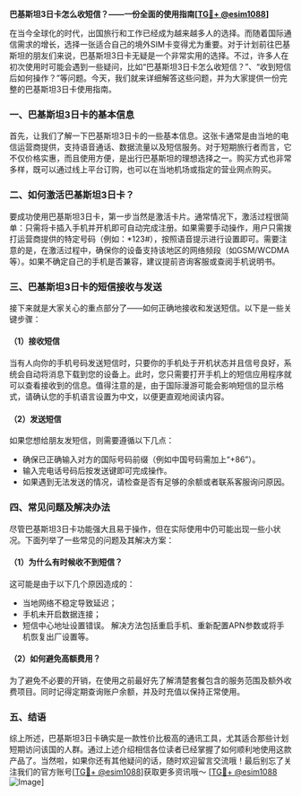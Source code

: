 **巴基斯坦3日卡怎么收短信？——一份全面的使用指南[[TG💪+ @esim1088](https://t.me/s/esim1088)]**

在当今全球化的时代，出国旅行和工作已经成为越来越多人的选择。而随着国际通信需求的增长，选择一张适合自己的境外SIM卡变得尤为重要。对于计划前往巴基斯坦的朋友们来说，巴基斯坦3日卡无疑是一个非常实用的选择。不过，许多人在初次使用时可能会遇到一些疑问，比如“巴基斯坦3日卡怎么收短信？”、“收到短信后如何操作？”等问题。今天，我们就来详细解答这些问题，并为大家提供一份完整的巴基斯坦3日卡使用指南。

### 一、巴基斯坦3日卡的基本信息

首先，让我们了解一下巴基斯坦3日卡的一些基本信息。这张卡通常是由当地的电信运营商提供，支持语音通话、数据流量以及短信服务。对于短期旅行者而言，它不仅价格实惠，而且使用方便，是出行巴基斯坦的理想选择之一。购买方式也非常多样，既可以通过线上平台订购，也可以在当地机场或指定的营业网点购买。

### 二、如何激活巴基斯坦3日卡？

要成功使用巴基斯坦3日卡，第一步当然是激活卡片。通常情况下，激活过程很简单：只需将卡插入手机并开机即可自动完成注册。如果需要手动操作，用户只需拨打运营商提供的特定号码（例如：*123#），按照语音提示进行设置即可。需要注意的是，在激活过程中，确保你的设备支持该地区的网络频段（如GSM/WCDMA等）。如果不确定自己的手机是否兼容，建议提前咨询客服或查阅手机说明书。

### 三、巴基斯坦3日卡的短信接收与发送

接下来就是大家关心的重点部分了——如何正确地接收和发送短信。以下是一些关键步骤：

#### （1）接收短信
当有人向你的手机号码发送短信时，只要你的手机处于开机状态并且信号良好，系统会自动将消息下载到您的设备上。此时，您只需要打开手机上的短信应用程序就可以查看接收到的信息。值得注意的是，由于国际漫游可能会影响短信的显示格式，请确认您的手机语言设置为中文，以便更直观地阅读内容。

#### （2）发送短信
如果您想给朋友发短信，则需要遵循以下几点：
- 确保已正确输入对方的国际号码前缀（例如中国号码需加上“+86”）。
- 输入完电话号码后按发送键即可完成操作。
- 如果遇到无法发送的情况，请检查是否有足够的余额或者联系客服询问原因。

### 四、常见问题及解决办法

尽管巴基斯坦3日卡功能强大且易于操作，但在实际使用中仍可能出现一些小状况。下面列举了一些常见的问题及其解决方案：

#### （1）为什么有时候收不到短信？
这可能是由于以下几个原因造成的：
- 当地网络不稳定导致延迟；
- 手机未开启数据连接；
- 短信中心地址设置错误。
解决方法包括重启手机、重新配置APN参数或将手机恢复出厂设置等。

#### （2）如何避免高额费用？
为了避免不必要的开销，在使用之前最好先了解清楚套餐包含的服务范围及额外收费项目。同时记得定期查询账户余额，并及时充值以保持正常使用。

### 五、结语

综上所述，巴基斯坦3日卡确实是一款性价比极高的通讯工具，尤其适合那些计划短期访问该国的人群。通过上述介绍相信各位读者已经掌握了如何顺利地使用这款产品了。当然啦，如果你还有其他疑问的话，随时欢迎留言交流哦！最后别忘了关注我们的官方账号[[TG💪+ @esim1088](https://t.me/s/esim1088)]获取更多资讯哦～ [[TG💪+ @esim1088](https://t.me/s/esim1088) ![Image](https://i.postimg.cc/4NQfJmqS/Snipaste-2025-05-13-00-14-12.png)]